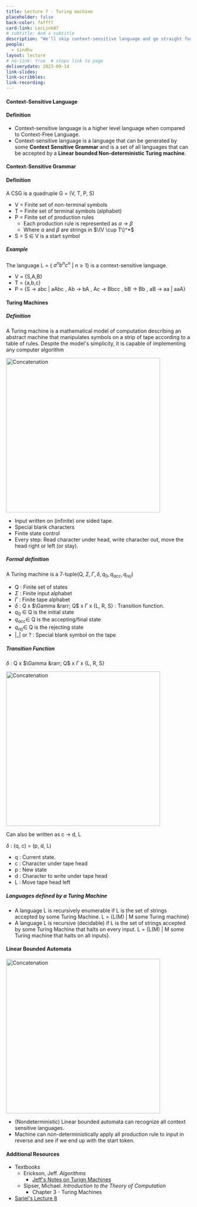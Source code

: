```yaml
---
title: Lecture 7 - Turing machine
placeholder: false
back-color: faffff
card-link: LecLink07
# subtitle: And a subtitle
description: "We'll skip context-sensitive language and go straight for Turing recognizable languages and the most important machine in modern computing: the Turing machine"
people:
  - sindhu
layout: lecture
# no-link: true  # stops link to page 
deliverydate: 2023-09-14
link-slides: 
link-scribbles: 
link-recording: 
---
```



<h4>Context-Sensitive Language</h4>

<h4>Definition</h4>

 - Context-sensitive language is a higher level language when compared to Context-Free Language.
 - Context-sensitive language is a language that can be generated by some **Context Sensitive Grammar** and is a set of all languages that can be accepted by a **Linear bounded Non-deterministic Turing machine**.

<h4>Context-Sensitive Grammar</h4>

<h4>Definition</h4>

A CSG is a quadruple G = (V, T, P, S)

- V = Finite set of non-terminal symbols
- T = Finite set of terminal symbols (alphabet)
- P = Finite set of production rules
  - Each production rule is represented as $\alpha$ &rarr; $\beta$
  - Where $\alpha$ and $\beta$ are strings in $\(V \cup T\)^*$ 
- S = S $\in$ V is a start symbol

<h5>Example</h5>

The language L = { $a^{n} b^{n} c^{n}$ \| $n \ge 1$} is a context-sensitive language.

- V = {S,A,B}
- T = {a,b,c}
- P = {S &rarr; abc \| aAbc , Ab &rarr; bA , Ac &rarr; Bbcc , bB &rarr; Bb , aB &rarr; aa \| aaA}

<h4>Turing Machines</h4>
 
 <h5>Definition</h5>

A Turing machine is a mathematical model of computation describing an abstract machine that manipulates symbols on a strip of tape according to a table of rules. Despite the model's simplicity, it is capable of implementing any computer algorithm

<img src="/img/lectures/Lec 8/Turing.png" alt="Concatenation" style="width: 420px;"> 
 
- Input written on (infinite) one sided tape.
- Special blank characters
- Finite state control
- Every step: Read character under head, write character out, move the head right or left (or stay).

<h5>Formal definition</h5>
  
A Turing machine is a 7-tuple(Q, $\Sigma ,\Gamma ,\delta  , q_{0}, q_{acc}, q_{rej}$)

- Q : Finite set of states
- $\Sigma$ : Finite input alphabet
- $\Gamma$ : Finite tape alphabet
- $\delta$ : Q x $\Gamma &rarr; Q$ x $\Gamma$ x {L, R, S\} : Transition function.
- $q_{0}$ $\in$ Q is the initial state
-  $q_{acc} \in$  Q is the accepting/final state
-  $q_{rej} \in$ Q is the rejecting state
-  \|\_\| or ? : Special blank symbol on the tape

<h5>Transition Function</h5>

 $\delta$ : Q x $\Gamma &rarr; Q$ x $\Gamma$ x {L, R, S\}

<img src="/img/lectures/Lec 8/Transition.png" alt="Concatenation" style="width: 420px;"> 
 
Can also be written as c &rarr; d, L

$\delta$ : (q, c) = (p, d, L)

- q : Current state.
- c : Character under tape head
- p : New state
- d : Character to write under tape head
- L : Move tape head left

<h5>Languages defined by a Turing Machine</h5>

- A language L is recursively enumerable if L is the set of strings accepted by some Turing Machine. L = {L(M) \| M some Turing machine}
- A language L is recursive (decidable) if L is the set of strings accepted by some Turing Machine that halts on every input. L = {L(M) \| M some Turing machine that halts on all inputs}.

<h4>Linear Bounded Automata</h4>

<img src="/img/lectures/Lec 8/Linear_Bounded.png" alt="Concatenation" style="width: 420px;"> 

- (Nondeterministic) Linear bounded automata can recognize all context sensitive languages.
- Machine can non-deterministically apply all production rule to input in reverse and see if we end up with the start token.

<h4>Additional Resources</h4>

* Textbooks 
  * Erickson, Jeff. *Algorithms* 
    * [Jeff's Notes on Turign Machines](https://jeffe.cs.illinois.edu/teaching/algorithms/models/06-turing-machines.pdf)
  * Sipser, Michael. *Introduction to the Theory of Computation*
    * Chapter 3 - Turing Machines 
* [Sariel's Lecture 8](https://www.youtube.com/watch?v=G6oNdpaVXa0&list=PLaEwgrahG-Lq4hTscGd88DrC74VOXiBfl&pp=iAQB) 














